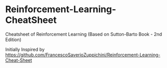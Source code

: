# Reinforcement-Learning-CheatSheet
Cheatsheet of Reinforcement Learning (Based on Sutton-Barto Book - 2nd Edition)

Initially Inspired by
https://github.com/FrancescoSaverioZuppichini/Reinforcement-Learning-Cheat-Sheet

